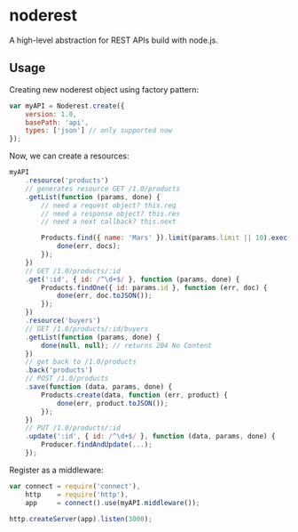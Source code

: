 noderest
========

A high-level abstraction for REST APIs build with node.js.

## Usage

Creating new noderest object using factory pattern:

```javascript
var myAPI = Noderest.create({
	version: 1.0,
	basePath: 'api',
	types: ['json'] // only supported now
});
```

Now, we can create a resources:

```javascript
myAPI
	.resource('products')
	// generates resource GET /1.0/products
	.getList(function (params, done) {
		// need a request object? this.req
		// need a response object? this.res
		// need a next callback? this.next

		Products.find({ name: 'Mars' }).limit(params.limit || 10).exec(function (err, docs) {
			done(err, docs);
		});
	})
	// GET /1.0/products/:id
	.get(':id', { id: /^\d+$/ }, function (params, done) {
		Products.findOne({ id: params.id }, function (err, doc) {
			done(err, doc.toJSON());
		});
	})
	.resource('buyers')
	// GET /1.0/products/:id/buyers
	.getList(function (params, done) {
		done(null, null); // returns 204 No Content
	})
	// get back to /1.0/products
	.back('products')
	// POST /1.0/products
	.save(function (data, params, done) {
		Products.create(data, function (err, product) {
			done(err, product.toJSON());
		});
	})
	// PUT /1.0/products/:id
	.update(':id', { id: /^\d+$/ }, function (data, params, done) {
		Producer.findAndUpdate(...);
	});
```

Register as a middleware:

```javascript
var connect = require('connect'),
    http    = require('http'),
    app     = connect().use(myAPI.middleware());

http.createServer(app).listen(3000);
```
